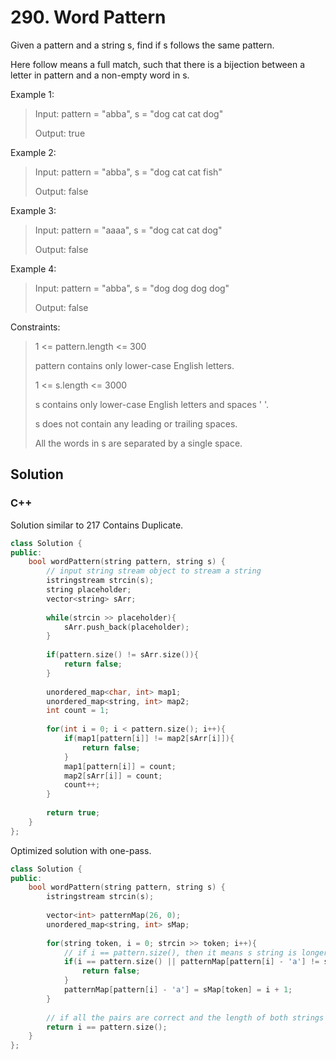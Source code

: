 # 290. Word Pattern

Given a pattern and a string s, find if s follows the same pattern.

Here follow means a full match, such that there is a bijection between a letter in pattern and a non-empty word in s. 

Example 1:

> Input: pattern = "abba", s = "dog cat cat dog"
> 
> Output: true

Example 2:

> Input: pattern = "abba", s = "dog cat cat fish"
> 
> Output: false

Example 3:

> Input: pattern = "aaaa", s = "dog cat cat dog"
> 
> Output: false

Example 4:

> Input: pattern = "abba", s = "dog dog dog dog"
> 
> Output: false

Constraints:

> 1 <= pattern.length <= 300
> 
> pattern contains only lower-case English letters.
> 
> 1 <= s.length <= 3000
> 
> s contains only lower-case English letters and spaces ' '.
> 
> s does not contain any leading or trailing spaces.
> 
> All the words in s are separated by a single space.

## Solution

### C++

Solution similar to 217 Contains Duplicate. 
```C++
class Solution {
public:
    bool wordPattern(string pattern, string s) {
        // input string stream object to stream a string
        istringstream strcin(s); 
        string placeholder;
        vector<string> sArr;
        
        while(strcin >> placeholder){
            sArr.push_back(placeholder);
        }
        
        if(pattern.size() != sArr.size()){
            return false;
        }
       
        unordered_map<char, int> map1;
        unordered_map<string, int> map2;
        int count = 1;
        
        for(int i = 0; i < pattern.size(); i++){
            if(map1[pattern[i]] != map2[sArr[i]]){
                return false;
            }
            map1[pattern[i]] = count;
            map2[sArr[i]] = count;
            count++;
        }
        
        return true;
    }
};
```

Optimized solution with one-pass. 
```C++
class Solution {
public:
    bool wordPattern(string pattern, string s) {
        istringstream strcin(s);
        
        vector<int> patternMap(26, 0);
        unordered_map<string, int> sMap;
        
        for(string token, i = 0; strcin >> token; i++){
            // if i == pattern.size(), then it means s string is longer than pattern string for at least one element, since i starts at 0. 
            if(i == pattern.size() || patternMap[pattern[i] - 'a'] != sMap[token]){
                return false;
            }
            patternMap[pattern[i] - 'a'] = sMap[token] = i + 1; 
        }
        
        // if all the pairs are correct and the length of both strings are the same. 
        return i == pattern.size();
    }
};
```
